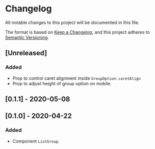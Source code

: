 # Changelog
All notable changes to this project will be documented in this file.

The format is based on [Keep a Changelog](https://keepachangelog.com/en/1.0.0/),
and this project adheres to [Semantic Versioning](https://semver.org/spec/v2.0.0.html).

## [Unreleased]
### Added
- Prop to control caret alignment inside `GroupOption`: `caretAlign`
- Prop to adjust height of group option on mobile.

## [0.1.1] - 2020-05-08

## [0.1.0] - 2020-04-22
### Added
- Component `ListGroup`.
